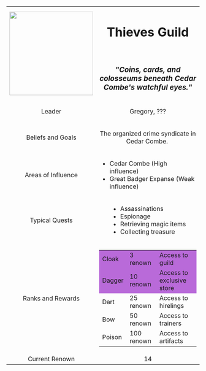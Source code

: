 <table>
<tbody>
<tr style="height:222px">
<td style="text-align:center;width:40%;height:222px"><img style="border:none" src="https://foundry-vtt-kb.s3.us-east-2.amazonaws.com/Images/Faction_Crests/CCTG.png" width="218" height="218"></td>
<td style="text-align:center;width:60%;height:222px">
<h1 data-anchor="cedar-combe-thieves-guild">Thieves Guild</h1>
<p>&nbsp;</p>
<h3 data-anchor="coins,-cards,-and-colosseums-beneath-cedar-combes-watchful-eyes."><em>"Coins, cards, and colosseums beneath Cedar Combe's watchful eyes."</em></h3>
</td>
</tr>
<tr style="height:31px">
<td style="text-align:center;width:40.024%;height:31px">Leader</td>
<td style="text-align:center;width:59.2576%;height:31px">
<p><a class="content-link broken" draggable="true" data-type="JournalEntry" data-uuid="undefined"><i class="fas fa-unlink"></i>Gregory</a>, ???</p>
</td>
</tr>
<tr style="height:31px">
<td style="text-align:center;width:40.024%;height:31px">Beliefs and Goals</td>
<td style="text-align:center;width:59.2576%;height:31px">
<p>The organized crime syndicate in Cedar Combe.&nbsp;</p>
</td>
</tr>
<tr style="height:48px">
<td style="text-align:center;width:40.024%;height:48px">Areas of Influence</td>
<td style="text-align:center;width:59.2576%;height:48px">
<div style="text-align:left;display:flex;justify-content:center">
<ul>
<li>Cedar Combe (High influence)</li>
<li>Great Badger Expanse (Weak influence)</li>
</ul>
</div>
</td>
</tr>
<tr style="height:83px">
<td style="text-align:center;width:40.024%;height:83px">Typical Quests</td>
<td style="text-align:center;width:59.2576%;height:83px">
<div style="text-align:left;display:flex;justify-content:center">
<ul>
<li>Assassinations</li>
<li>Espionage</li>
<li>Retrieving magic items</li>
<li>Collecting treasure</li>
</ul>
</div>
</td>
</tr>
<tr style="height:140px">
<td style="text-align:center;width:40.024%;height:140px">Ranks and Rewards</td>
<td style="text-align:center;width:59.2576%;height:140px">
<table>
<tbody>
<tr style="background-color:#b96ad9">
<td>Cloak</td>
<td>3 renown</td>
<td>Access to guild</td>
</tr>
<tr style="background-color:#b96ad9">
<td>Dagger</td>
<td>10 renown</td>
<td>Access to exclusive store</td>
</tr>
<tr>
<td>Dart</td>
<td>25 renown</td>
<td>Access to hirelings</td>
</tr>
<tr>
<td>Bow</td>
<td>50 renown</td>
<td>Access to trainers</td>
</tr>
<tr>
<td>Poison</td>
<td>100 renown</td>
<td>Access to artifacts</td>
</tr>
</tbody>
</table>
</td>
</tr>
<tr style="height:15px">
<td style="text-align:center;width:40.024%;height:15px">Current Renown</td>
<td style="text-align:center;width:59.2576%;height:15px">14</td>
</tr>
</tbody>
</table>
